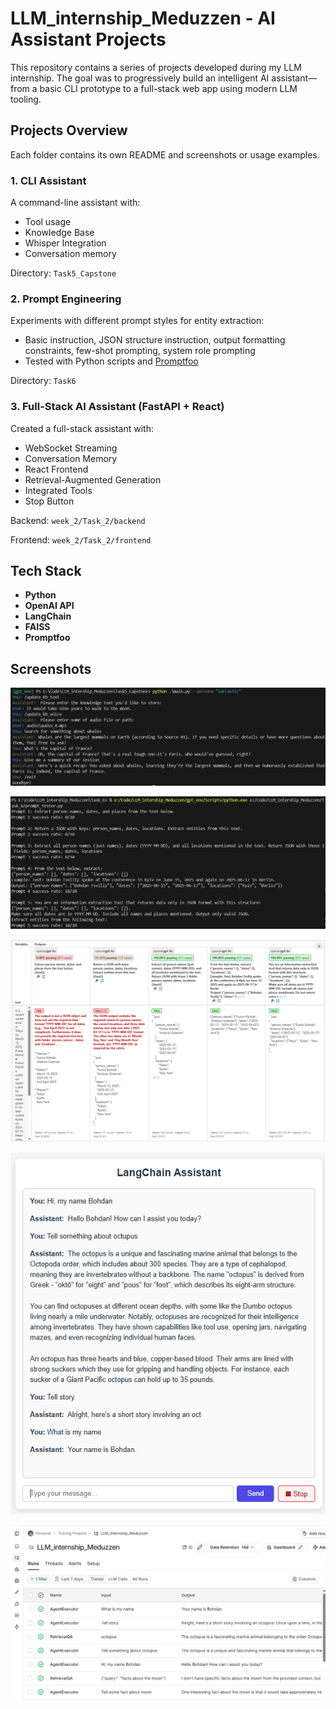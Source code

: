# LLM_internship_Meduzzen - AI Assistant Projects

This repository contains a series of projects developed during my LLM internship. The goal was to progressively build an intelligent AI assistant—from a basic CLI prototype to a full-stack web app using modern LLM tooling.

## Projects Overview

Each folder contains its own README and screenshots or usage examples.

### 1. CLI Assistant

A command-line assistant with:
- Tool usage
- Knowledge Base
- Whisper Integration
- Conversation memory

Directory: `Task5_Capstone`

### 2. Prompt Engineering

Experiments with different prompt styles for entity extraction:
- Basic instruction, JSON structure instruction, output formatting constraints, few-shot prompting, system role prompting
- Tested with Python scripts and [Promptfoo](https://www.promptfoo.dev/)

Directory: `Task6`

### 3. Full-Stack AI Assistant (FastAPI + React)

Created a full-stack assistant with:
- WebSocket Streaming
- Conversation Memory
- React Frontend
- Retrieval-Augmented Generation
- Integrated Tools
- Stop Button

Backend: `week_2/Task_2/backend`

Frontend: `week_2/Task_2/frontend`

## Tech Stack

- **Python**
- **OpenAI API**
- **LangChain**
- **FAISS**
- **Promptfoo**

## Screenshots

![cli_screenshot](Task5_Capstone\screenshots\cli.png)

![prompt_screenshot](Task_6\screenshots\CLI.png)

![promptfoo_screenshot](Task_6\screenshots\promptfoo_1.png)

![web_screenshot](Week_2\Task_2\screenshots\app.png)

![smith_screenshot](Week_2\Task_2\screenshots\smith.png)

